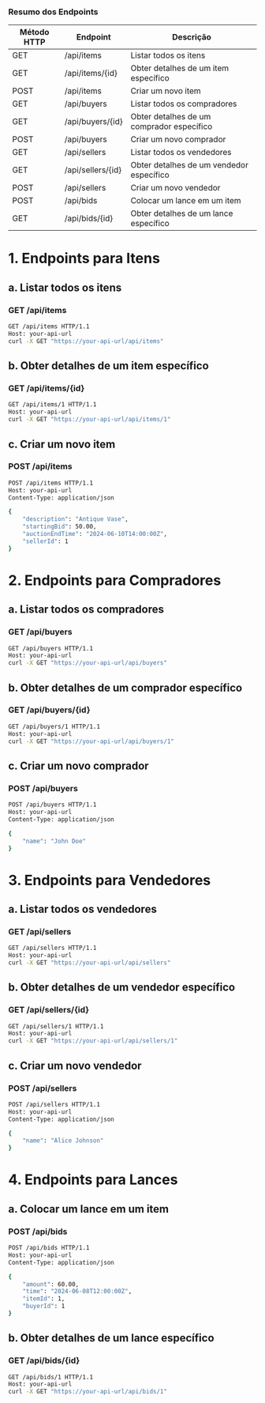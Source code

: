 ### Resumo dos Endpoints

| Método HTTP | Endpoint | Descrição |
| --- | --- | --- |
| GET | /api/items | Listar todos os itens |
| GET | /api/items/{id} | Obter detalhes de um item específico |
| POST | /api/items | Criar um novo item |
| GET | /api/buyers | Listar todos os compradores |
| GET | /api/buyers/{id} | Obter detalhes de um comprador específico |
| POST | /api/buyers | Criar um novo comprador |
| GET | /api/sellers | Listar todos os vendedores |
| GET | /api/sellers/{id} | Obter detalhes de um vendedor específico |
| POST | /api/sellers | Criar um novo vendedor |
| POST | /api/bids | Colocar um lance em um item |
| GET | /api/bids/{id} | Obter detalhes de um lance específico |

# 1. Endpoints para Itens

## a. Listar todos os itens

### GET /api/items
```bash
GET /api/items HTTP/1.1
Host: your-api-url
curl -X GET "https://your-api-url/api/items"
```

## b. Obter detalhes de um item específico

### GET /api/items/{id}
```bash
GET /api/items/1 HTTP/1.1
Host: your-api-url
curl -X GET "https://your-api-url/api/items/1"
```

## c. Criar um novo item

### POST /api/items
```bash
POST /api/items HTTP/1.1
Host: your-api-url
Content-Type: application/json

{
    "description": "Antique Vase",
    "startingBid": 50.00,
    "auctionEndTime": "2024-06-10T14:00:00Z",
    "sellerId": 1
}
```

# 2. Endpoints para Compradores

## a. Listar todos os compradores

### GET /api/buyers
```bash
GET /api/buyers HTTP/1.1
Host: your-api-url
curl -X GET "https://your-api-url/api/buyers"
```

## b. Obter detalhes de um comprador específico

### GET /api/buyers/{id}
```bash
GET /api/buyers/1 HTTP/1.1
Host: your-api-url
curl -X GET "https://your-api-url/api/buyers/1"
```

## c. Criar um novo comprador

### POST /api/buyers
```bash
POST /api/buyers HTTP/1.1
Host: your-api-url
Content-Type: application/json

{
    "name": "John Doe"
}
```

# 3. Endpoints para Vendedores

## a. Listar todos os vendedores

### GET /api/sellers
```bash
GET /api/sellers HTTP/1.1
Host: your-api-url
curl -X GET "https://your-api-url/api/sellers"
```

## b. Obter detalhes de um vendedor específico

### GET /api/sellers/{id}
```bash
GET /api/sellers/1 HTTP/1.1
Host: your-api-url
curl -X GET "https://your-api-url/api/sellers/1"
```

## c. Criar um novo vendedor

### POST /api/sellers
```bash
POST /api/sellers HTTP/1.1
Host: your-api-url
Content-Type: application/json

{
    "name": "Alice Johnson"
}
```

# 4. Endpoints para Lances

## a. Colocar um lance em um item

### POST /api/bids
```bash
POST /api/bids HTTP/1.1
Host: your-api-url
Content-Type: application/json

{
    "amount": 60.00,
    "time": "2024-06-08T12:00:00Z",
    "itemId": 1,
    "buyerId": 1
}
```

## b. Obter detalhes de um lance específico

### GET /api/bids/{id}
```bash
GET /api/bids/1 HTTP/1.1
Host: your-api-url
curl -X GET "https://your-api-url/api/bids/1"
```